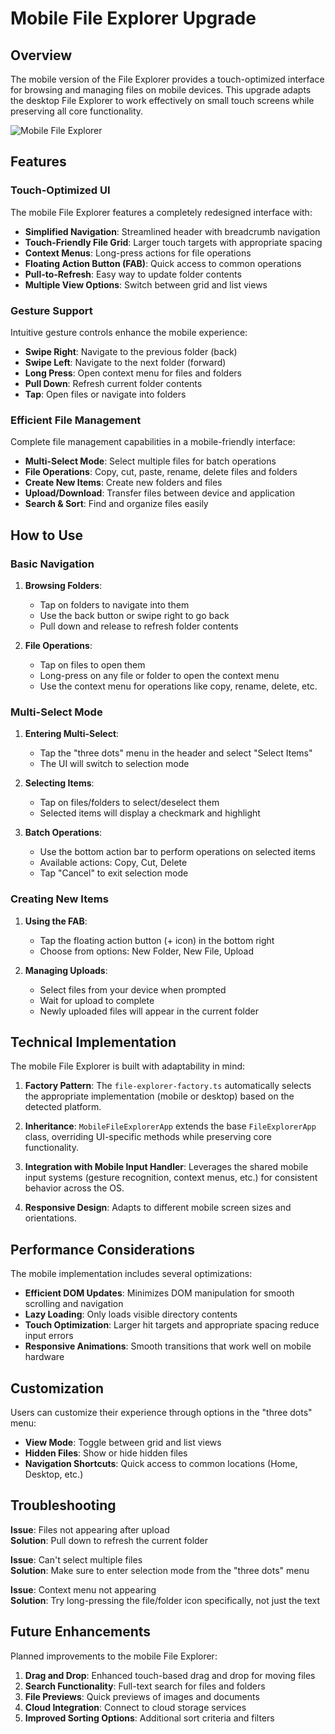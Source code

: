 # Mobile File Explorer Upgrade

## Overview

The mobile version of the File Explorer provides a touch-optimized interface for browsing and managing files on mobile devices. This upgrade adapts the desktop File Explorer to work effectively on small touch screens while preserving all core functionality.

![Mobile File Explorer](./docs/images/mobile-file-explorer.png)

## Features

### Touch-Optimized UI

The mobile File Explorer features a completely redesigned interface with:

- **Simplified Navigation**: Streamlined header with breadcrumb navigation
- **Touch-Friendly File Grid**: Larger touch targets with appropriate spacing
- **Context Menus**: Long-press actions for file operations
- **Floating Action Button (FAB)**: Quick access to common operations
- **Pull-to-Refresh**: Easy way to update folder contents
- **Multiple View Options**: Switch between grid and list views

### Gesture Support

Intuitive gesture controls enhance the mobile experience:

- **Swipe Right**: Navigate to the previous folder (back)
- **Swipe Left**: Navigate to the next folder (forward)
- **Long Press**: Open context menu for files and folders
- **Pull Down**: Refresh current folder contents
- **Tap**: Open files or navigate into folders

### Efficient File Management

Complete file management capabilities in a mobile-friendly interface:

- **Multi-Select Mode**: Select multiple files for batch operations
- **File Operations**: Copy, cut, paste, rename, delete files and folders
- **Create New Items**: Create new folders and files
- **Upload/Download**: Transfer files between device and application
- **Search & Sort**: Find and organize files easily

## How to Use

### Basic Navigation

1. **Browsing Folders**:
   - Tap on folders to navigate into them
   - Use the back button or swipe right to go back
   - Pull down and release to refresh folder contents

2. **File Operations**:
   - Tap on files to open them
   - Long-press on any file or folder to open the context menu
   - Use the context menu for operations like copy, rename, delete, etc.

### Multi-Select Mode

1. **Entering Multi-Select**:
   - Tap the "three dots" menu in the header and select "Select Items"
   - The UI will switch to selection mode

2. **Selecting Items**:
   - Tap on files/folders to select/deselect them
   - Selected items will display a checkmark and highlight

3. **Batch Operations**:
   - Use the bottom action bar to perform operations on selected items
   - Available actions: Copy, Cut, Delete
   - Tap "Cancel" to exit selection mode

### Creating New Items

1. **Using the FAB**:
   - Tap the floating action button (+ icon) in the bottom right
   - Choose from options: New Folder, New File, Upload

2. **Managing Uploads**:
   - Select files from your device when prompted
   - Wait for upload to complete
   - Newly uploaded files will appear in the current folder

## Technical Implementation

The mobile File Explorer is built with adaptability in mind:

1. **Factory Pattern**: The `file-explorer-factory.ts` automatically selects the appropriate implementation (mobile or desktop) based on the detected platform.

2. **Inheritance**: `MobileFileExplorerApp` extends the base `FileExplorerApp` class, overriding UI-specific methods while preserving core functionality.

3. **Integration with Mobile Input Handler**: Leverages the shared mobile input systems (gesture recognition, context menus, etc.) for consistent behavior across the OS.

4. **Responsive Design**: Adapts to different mobile screen sizes and orientations.

## Performance Considerations

The mobile implementation includes several optimizations:

- **Efficient DOM Updates**: Minimizes DOM manipulation for smooth scrolling and navigation
- **Lazy Loading**: Only loads visible directory contents
- **Touch Optimization**: Larger hit targets and appropriate spacing reduce input errors
- **Responsive Animations**: Smooth transitions that work well on mobile hardware

## Customization

Users can customize their experience through options in the "three dots" menu:

- **View Mode**: Toggle between grid and list views
- **Hidden Files**: Show or hide hidden files
- **Navigation Shortcuts**: Quick access to common locations (Home, Desktop, etc.)

## Troubleshooting

**Issue**: Files not appearing after upload  
**Solution**: Pull down to refresh the current folder

**Issue**: Can't select multiple files  
**Solution**: Make sure to enter selection mode from the "three dots" menu

**Issue**: Context menu not appearing  
**Solution**: Try long-pressing the file/folder icon specifically, not just the text

## Future Enhancements

Planned improvements to the mobile File Explorer:

1. **Drag and Drop**: Enhanced touch-based drag and drop for moving files
2. **Search Functionality**: Full-text search for files and folders
3. **File Previews**: Quick previews of images and documents
4. **Cloud Integration**: Connect to cloud storage services
5. **Improved Sorting Options**: Additional sort criteria and filters
